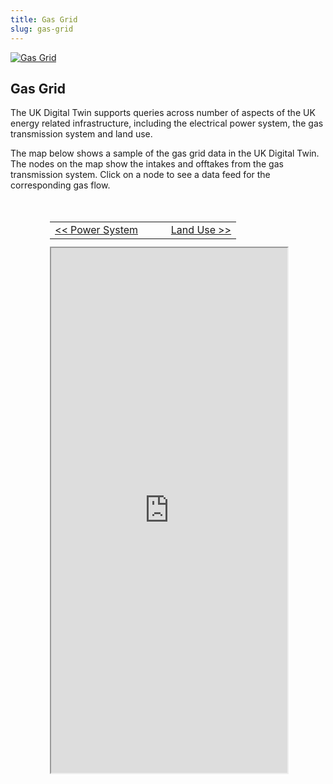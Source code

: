 ```yaml
---
title: Gas Grid
slug: gas-grid
---
```


<div class="intro-container three-quarter-width">
	<div class="intro-left">
		<a href="https://commons.wikimedia.org/wiki/File:National_Grid_LNG_Tank.jpg" target="_blank" >
			<img src="/user/images/digital-twin/gas-grid-large.jpg" class="header-image" alt="Gas Grid" />
		</a>
	</div>
	<div class="intro-center">
	<h2>Gas Grid</h2>
		<p>The UK Digital Twin supports queries across number of aspects of the UK energy related infrastructure, including the electrical power system, the gas transmission system and land use.</p>
		<p>The map below shows a sample of the gas grid data in the UK Digital Twin. The nodes on the map show the intakes and offtakes from the gas transmission system. Click on a node to see a data feed for the corresponding gas flow.</p>
	</div>
</div>

<div id="map-container" class="full-width" style="height: 840px; margin-top: 50px;">
	<div id="map-header" style="width: 75%; height: 40px; margin: 0 auto; position: relative;">
		<table width="100%" height="100%" style="margin: auto;">
			<tr>
				<td width="50%" style="text-align: left;">
					<a href="/explore/digital-twin/power-system">&lt;&lt; Power System</a>
				</td>
				<td width="50%" style="text-align: right;">
					<a href="/explore/digital-twin/land-use">Land Use &gt;&gt;</a>
				</td>
			<tr>
		</table>
	</div>
	<div id="map-inner" style="width: 75%; height: 100%; margin: 0 auto; position: relative;">
		<iframe id="map-frame" width="100%" height="100%" src="http://localhost:9999/" />
	</div>
</div>

<br>

[plugin:content-inject](../../../modular/partners)